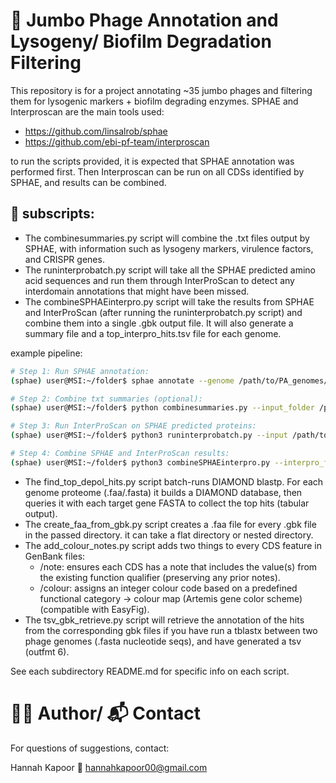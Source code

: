 # 🧬 Jumbo Phage Annotation and Lysogeny/ Biofilm Degradation Filtering

This repository is for a project annotating ~35 jumbo phages and filtering them for lysogenic markers + biofilm degrading enzymes. 
SPHAE and Interproscan are the main tools used: 

- https://github.com/linsalrob/sphae
- https://github.com/ebi-pf-team/interproscan 

to run the scripts provided, it is expected that SPHAE annotation was performed first. Then Interproscan can be run on all CDSs identified by SPHAE, and results can be combined.

## 🔡 subscripts: 

- The combinesummaries.py script will combine the .txt files output by SPHAE, with information such as lysogeny markers, virulence factors, and CRISPR genes. 
- The runinterprobatch.py script will take all the SPHAE predicted amino acid sequences and run them through InterProScan to detect any interdomain annotations that might have been missed. 
- The combineSPHAEinterpro.py script will take the results from SPHAE and InterProScan (after running the runinterprobatch.py script) and combine them into a single .gbk output file. It will also generate a summary file and a top_interpro_hits.tsv file for each genome.

example pipeline: 
```bash
# Step 1: Run SPHAE annotation: 
(sphae) user@MSI:~/folder$ sphae annotate --genome /path/to/PA_genomes/ --output example -k

# Step 2: Combine txt summaries (optional): 
(sphae) user@MSI:~/folder$ python combinesummaries.py --input_folder /path/to/PA_genomes/example/final-annotate/ --prefix PA-

# Step 3: Run InterProScan on SPHAE predicted proteins: 
(sphae) user@MSI:~/folder$ python3 runinterprobatch.py --input /path/to/PA_genomes/example/PROCESSING/genome-annotate/ --prefix PA- --output_folder /path/to/InterproScan_Results/ --interpro_path /path/to/interproscan.sh

# Step 4: Combine SPHAE and InterProScan results: 
(sphae) user@MSI:~/folder$ python3 combineSPHAEinterpro.py --interpro_folder /path/to/InterproScan_Results/PA- --prefix PA- --SPHAE_folder /path/to/PA_genomes/example/final-annotate/ --output_folder /path/to/InterproScan_Results/

```
- The find_top_depol_hits.py script batch-runs DIAMOND blastp. For each genome proteome (.faa/.fasta) it builds a DIAMOND database, then queries it with each target gene FASTA to collect the top hits (tabular output).
- The create_faa_from_gbk.py script creates a .faa file for every .gbk file in the passed directory. it can take a flat directory or nested directory. 
- The add_colour_notes.py script adds two things to every CDS feature in GenBank files:
    - /note: ensures each CDS has a note that includes the value(s) from the existing function qualifier (preserving any prior notes).
    - /colour: assigns an integer colour code based on a predefined functional category → colour map (Artemis gene color scheme) (compatible with EasyFig).
- The tsv_gbk_retrieve.py script will retrieve the annotation of the hits from the corresponding gbk files if you have run a tblastx between two phage genomes (.fasta nucleotide seqs), and have generated a tsv (outfmt 6).

See each subdirectory README.md for specific info on each script. 

# 🙋‍♀️ Author/ 📬 Contact

For questions of suggestions, contact: 

Hannah Kapoor
📧 hannahkapoor00@gmail.com 
